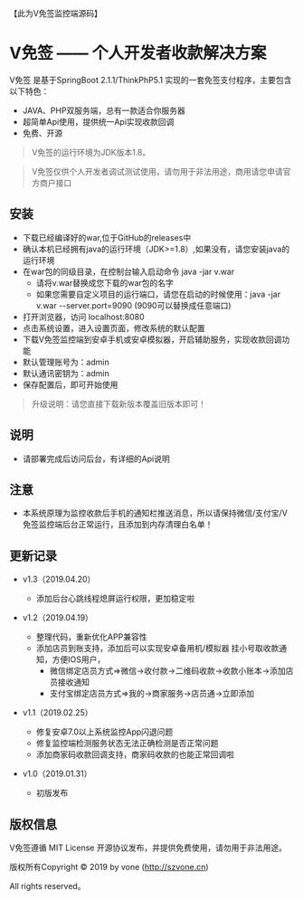【此为V免签监控端源码】

V免签  —— 个人开发者收款解决方案
===============


V免签 是基于SpringBoot 2.1.1/ThinkPhP5.1 实现的一套免签支付程序，主要包含以下特色：

 + JAVA、PHP双服务端，总有一款适合你服务器
 + 超简单Api使用，提供统一Api实现收款回调
 + 免费、开源

> V免签的运行环境为JDK版本1.8。

> V免签仅供个人开发者调试测试使用，请勿用于非法用途，商用请您申请官方商户接口

## 安装

 + 下载已经编译好的war,位于GitHub的releases中
 + 确认本机已经拥有java的运行环境（JDK>=1.8）,如果没有，请您安装java的运行环境
 + 在war包的同级目录，在控制台输入启动命令 java -jar v.war
    + 请将v.war替换成您下载的war包的名字
    + 如果您需要自定义项目的运行端口，请您在启动的时候使用：java -jar v.war --server.port=9090 (9090可以替换成任意端口)
 + 打开浏览器，访问 localhost:8080
 + 点击系统设置，进入设置页面，修改系统的默认配置
 + 下载V免签监控端到安卓手机或安卓模拟器，开启辅助服务，实现收款回调功能
 + 默认管理账号为：admin
 + 默认通讯密钥为：admin
 + 保存配置后，即可开始使用


 > 升级说明：请您直接下载新版本覆盖旧版本即可！


## 说明
 + 请部署完成后访问后台，有详细的Api说明


## 注意

  + 本系统原理为监控收款后手机的通知栏推送消息，所以请保持微信/支付宝/V免签监控端后台正常运行，且添加到内存清理白名单！

## 更新记录
 + v1.3（2019.04.20）
    + 添加后台心跳线程熄屏运行权限，更加稳定啦

 + v1.2（2019.04.19）
    + 整理代码，重新优化APP兼容性
    + 添加店员到账支持，添加后可以实现安卓备用机/模拟器 挂小号取收款通知，方便IOS用户，
       + 微信绑定店员方式=>微信->收付款->二维码收款->收款小账本->添加店员接收通知
       + 支付宝绑定店员方式=>我的->商家服务->店员通->立即添加

 + v1.1（2019.02.25）
   + 修复安卓7.0以上系统监控App闪退问题
   + 修复监控端检测服务状态无法正确检测是否正常问题
   + 添加商家码收款回调支持，商家码收款的也能正常回调啦

 + v1.0（2019.01.31）
   + 初版发布

## 版权信息

V免签遵循 MIT License 开源协议发布，并提供免费使用，请勿用于非法用途。


版权所有Copyright © 2019 by vone (http://szvone.cn)

All rights reserved。


